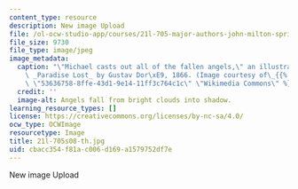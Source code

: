 ```yaml
---
content_type: resource
description: New image Upload
file: /ol-ocw-studio-app/courses/21l-705-major-authors-john-milton-spring-2008/cbacc354f81ac006d169a1579752df7e_21l-705s08-th.jpg
file_size: 9730
file_type: image/jpeg
image_metadata:
  caption: "\"Michael casts out all of the fallen angels,\" an illustration of Milton's\
    \ _Paradise Lost_ by Gustav Dor\xE9, 1866. (Image courtesy of\_{{% resource_link\
    \ \"53636758-8ffe-43d1-9e14-11ff3c764c1c\" \"Wikimedia Commons\" %}}.)"
  credit: ''
  image-alt: Angels fall from bright clouds into shadow.
learning_resource_types: []
license: https://creativecommons.org/licenses/by-nc-sa/4.0/
ocw_type: OCWImage
resourcetype: Image
title: 21l-705s08-th.jpg
uid: cbacc354-f81a-c006-d169-a1579752df7e
---
```

New image Upload